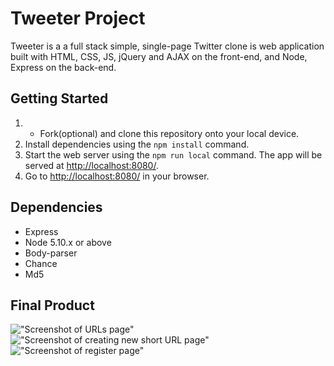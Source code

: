 # Tweeter Project

Tweeter is a a full stack simple, single-page Twitter clone is  web application built with 
HTML, CSS, JS, jQuery and AJAX on the front-end, and Node, Express on the back-end.

## Getting Started

1. - Fork(optional) and clone this repository onto your local device.
2. Install dependencies using the `npm install` command.
3. Start the web server using the `npm run local` command. The app will be served at <http://localhost:8080/>.
4. Go to <http://localhost:8080/> in your browser.

## Dependencies

- Express
- Node 5.10.x or above
- Body-parser
- Chance
- Md5



## Final Product

!["Screenshot of URLs page"](https://github.com/anaProdigy/tyniapp/blob/master/docs/urls-page.png)
!["Screenshot of creating new short URL page"](https://github.com/anaProdigy/tyniapp/blob/master/docs/urls-new.png)
!["Screenshot of register page"](https://github.com/anaProdigy/tyniapp/blob/master/docs/register-page.png)





